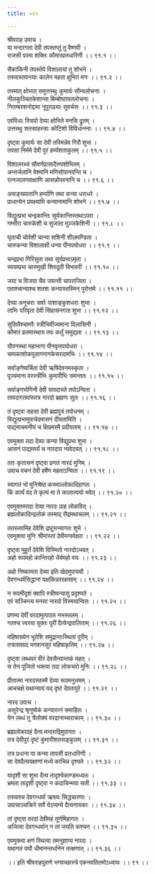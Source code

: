 ```yaml
---
title: ०९१

---
```

श्रीवराह उवाच ।  
या मन्दरगता देवी तपस्तप्तुं तु वैष्णवी ।  
राजसी परमा शक्तिः कौमारव्रतधारिणी ।। ९१.१ ।।  
  
सैकाकिनी तपस्तेपे विशालायां तु शोभने ।  
तस्यास्तपन्त्याः कालेन महता क्षुभितं मनः ।। ९१.२ ।।  
  
तस्मात् क्षोभात् समुत्तस्थुः कुमार्यः सौम्यलोचनाः ।  
नीलकुञ्चितकेशान्ता बिम्बोष्ठायतलोचनाः ।  
नितम्बरशनोद्दामा नूपुराढ्याः सुवर्चसः ।। ९१.३ ।।  
  
एवंविधाः स्त्रियो देव्या क्षोभिते मनसि द्रुतम् ।  
उत्तस्थुः शतसाहस्त्राः कोटिशो विविधाननाः ।। ९१.४ ।।  
  
दृष्ट्वा कुमार्यः सा देवी तस्मिन्नेव गिरौ शुभा ।  
तपसा निर्ममे देवी पुरं हर्म्यशताकुलम् ।। ९१.५ ।।  
  
विशालरथ्यं सौवर्णप्रासादैरुपशोभितम् ।  
अन्तर्जलानि वेश्मानि मणिसोपानवन्ति च ।  
रत्नजालगवाक्षाणि आसन्नोपवनानि च ।। ९१.६ ।।  
  
असङ्ख्यातानि हर्म्याणि तथा कन्या धराधरे ।  
प्राधान्येन प्रवक्ष्यामि कन्यानामानि शोभने ।। ९१.७ ।।  
  
विद्युत्प्रभा चन्द्रकान्तिः सूर्यकान्तिस्तथाऽपरा ।  
गम्भीरा चारुकेशी च सुजाता मुञ्जकेशिनी ।। ९१.८ ।।  
  
घृताची चोर्वशी चान्या शशिनी शीलमण्डिता ।  
चारुकन्या विशालाक्षी धन्या पीनपयोधरा ।। ९१.९ ।।  
  
चन्द्रप्रभा गिरिसुता तथा सूर्यप्रभाऽमृता ।  
स्वयम्प्रभा चारुमुखी शिवदूती विभावरी ।। ९१.१० ।।  
  
जया च विजया चैव जयन्ती चापराजिता ।  
एताश्चान्याश्च शतशः कन्यास्तस्मिन् पुरोत्तमे ।। ९१.११ ।।  
  
देव्या अनुचराः सर्वाः पाशाङ्कुशधराः शुभाः ।  
ताभिः परिवृता देवी सिंहासनगता शुभा ।। ९१.१२ ।।  
  
सुसितैश्चामरैः स्त्रीभिर्वीज्यमाना विलासिनी ।  
कौमारं व्रतमास्थाय तपः कर्तुं समुद्यता ।। ९१.१३ ।।  
  
यौवनस्था महाभागा पीनवृत्तपयोधरा ।  
चम्पकाशोकपुन्नागनागकेसरदामभिः ।। ९१.१४ ।।  
  
सर्वाङ्गेष्वर्चिता देवी ऋषिदेवनमस्कृता ।  
पूज्यमाना वरस्त्रीभिः कुमारीभिः समन्ततः ।। ९१.१५ ।।  
  
सर्वाङ्गभोगिनी देवी यावदास्ते तपोऽन्विता ।  
तावदागतवांस्तत्र नारदो ब्रह्मणः सुतः ।। ९१.१६ ।।  
  
तं दृष्ट्वा सहसा देवी ब्रह्मपुत्रं तपोधनम् ।  
विद्युत्प्रभामुवाचेदमासनं दीयतामिति ।  
पाद्यमाचमनीयं च क्षिप्रमस्मै प्रदीयताम् ।। ९१.१७ ।।  
  
एवमुक्ता तदा देव्या कन्या विद्युप्रभा शुभा ।  
आसनं पाद्यमर्घ्यं च नारदाय न्यवेदयत् ।। ९१.१८ ।।  
  
ततः कृतासनं दृष्ट्वा प्रणतं नारदं मुनिम् ।  
उवाच वचनं देवी हर्षेण महताऽन्विता ।। ९१.१९ ।।  
  
स्वागतं भो मुनिश्रेष्ठ कस्माल्लोकादिहागतः ।  
किं कार्यं वद ते कृत्यं मा ते कालात्ययो भवेत् ।। ९१.२० ।।  
  
एवमुक्तस्तदा देव्या नारदः प्राह लोकवित् ।  
ब्रह्मलोकादिन्द्रलोकं तस्माद् रौद्रमथाचलम् ।। ९१.२१ ।।  
  
ततस्त्वामिह देवेशि द्रष्टुमभ्यागतः शुभे ।  
एवमुक्त्वा मुनिः श्रीमांस्तां देवीमन्ववेक्षत ।। ९१.२२ ।।  
  
दृष्ट्वा मुहूर्तं देवेशि विस्मितो नारदोऽभवत् ।  
अहो रूपमहो कान्तिरहो धैर्यमहो वयः ।। ९१.२३ ।।  
  
अहो निष्कामता देव्या इति खेदमुपाययौ ।  
देवगन्धर्वसिद्धानां यक्षकिन्नररक्षसाम् ।। ९१.२४ ।।  
  
न रूपमीदृशं क्वापि स्त्रीष्वन्यासु प्रदृश्यते ।  
एवं सञ्चिन्त्य मनसा नारदो विस्मयान्वितः ।। ९१.२५ ।।  
  
प्रणम्य देवीं वरदामुत्पपात नभस्तलम् ।  
गतश्च त्त्वरया युक्तः पुरीं दैत्येन्द्रपालिताम् ।। ९१.२६ ।।  
  
महिषाख्येन भूतेशि समुद्रान्तःस्थितां पुरीम् ।  
तत्राससाद भगवानसुरं महिषाकृतिम् ।। ९१.२७ ।।  
  
दृष्ट्वा लब्धवरं वीरं देवसैन्यान्तकं महत् ।  
स तेन पूजितो भक्त्या तदा लोकचरो मुनिः ।। ९१.२८ ।।  
  
प्रीतात्मा नारदस्तस्मै देव्या रूपमनुत्तमम् ।  
आचचक्षे यथान्यायं यद् दृष्टं देवतापुरे ।। ९१.२९ ।।  
  
नारद उवाच ।  
असुरेन्द्र श्रृणुष्वेकं कन्यारत्नं समाहितः ।  
येन लब्धं तु त्रैलोक्यं वरदानाच्चराचरम् ।। ९१.३० ।।  
  
ब्रह्मलोकादहं दैत्य मन्दराद्रिमुपागतः ।  
तत्र देवीपुरं दृष्टं कुमारीशतसङ्कुलम् ।। ९१.३१ ।।  
  
तत्र प्रधाना या कन्या तापसी व्रतधारिणी ।  
सा देवदैत्ययक्षाणां मध्ये काचिन्न दृश्यते ।। ९१.३२ ।।  
  
यादृशी सा शुभा दैत्य तादृश्येकाण्डमध्यतः ।  
भ्रमता तादृशी दृष्ट्वा न कदाचिन्मया सती ।। ९१.३३ ।।  
  
तस्याश्च देवगन्धर्वा ऋषयः सिद्धचारणाः ।  
उपासाञ्चक्रिरे सर्वे येऽप्यन्ये दैत्यनायकाः ।। ९१.३४ ।।  
  
तां दृष्ट्वा वरदां देवीमहं तूर्णमिहागतः ।  
अजित्वा देवगन्धर्वान् न तां जयति कश्चन ।। ९१.३५ ।।  
  
एवमुक्त्वा क्षणं स्थित्वा तमनुज्ञाप्य नारदः ।  
यथागतं ययौ धीमानन्तर्धानेन तत्क्षणात् ।। ९१.३६ ।।  
  
।। इति श्रीवराहपुराणे भगवच्छास्त्रे एकनवतितमोऽध्यायः ।। ९१ ।।